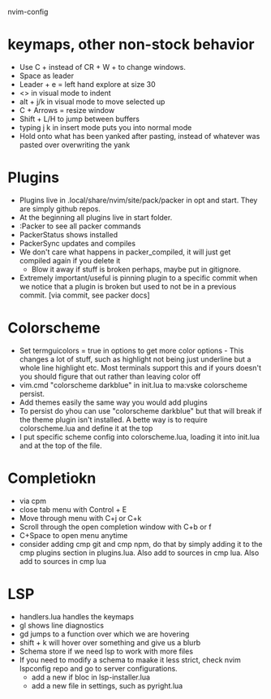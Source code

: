  nvim-config
 
 # keymaps, other non-stock behavior

- Use C + <directional key> instead of CR + W + <directional key> to change windows.
- Space as leader
- Leader + e = left hand explore at size 30
- <> in visual mode to indent
- alt + j/k in visual mode to move selected up 
- C + Arrows = resize window
- Shift + L/H to jump between buffers
- typing j k in insert mode puts you into normal mode 
- Hold onto what has been yanked after pasting, instead of whatever was pasted over overwriting the yank

# Plugins
 - Plugins live in .local/share/nvim/site/pack/packer in opt and start. They are simply github repos. 
  - At the beginning all plugins live in start folder.
  - :Packer<tab> to see all packer commands
  - PackerStatus shows installed
  - PackerSync updates and compiles
  - We don't care what happens in packer_compiled, it will just get compiled again if you delete it
    - Blow it away if stuff is broken perhaps, maybe put in gitignore.
  - Extremely important/useful is pinning plugin to a specific commit when we notice that a plugin is broken but used to not be in a previous commit. [via commit, see packer docs]
 

# Colorscheme
- Set termguicolors = true in options to get more color options - This changes a lot of stuff, such as highlight not being just underline but a whole line highlight etc. Most terminals support this and if yours doesn't you should figure that out rather than leaving color off
- vim.cmd "colorscheme darkblue" in init.lua to ma:vske colorscheme persist.
- Add themes easily the same way you would add plugins
- To persist do yhou can use "colorscheme darkblue" but that will break if the theme plugin isn't installed. A bette way is to require colorscheme.lua and define it at the top 
- I put specific scheme config into colorscheme.lua, loading it into init.lua and at the top of the file.

# Completiokn
- via cpm
- close tab menu with Control + E
- Move through menu with C+j or C+k
- Scroll through the open completion window with C+b or f 
- C+Space to open menu anytime
- consider adding cmp git and cmp npm, do that by simply adding it to the cmp plugins section in plugins.lua. Also add to sources in cmp lua. Also add to sources in cmp lua

# LSP
- handlers.lua handles the keymaps
- gl shows line diagnostics
- gd jumps to a function over which we are hovering
- shift + k will hover over something and give us a blurb
- Schema store if we need lsp to work with more files
- If you need to modify a schema to maake it less strict, check nvim lspconfig repo and go to server configurations.
  - add a new if bloc in lsp-installer.lua
  - add a new file in settings, such as pyright.lua
